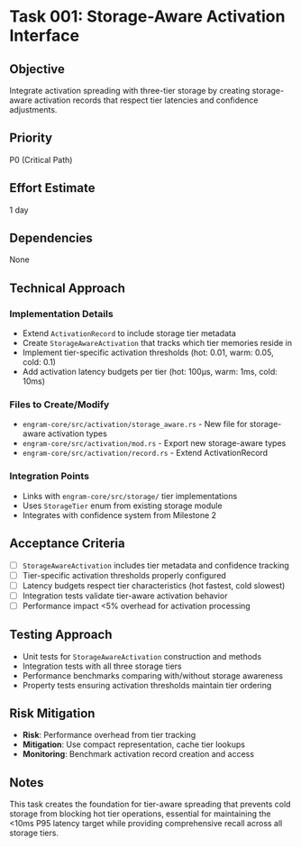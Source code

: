 # Task 001: Storage-Aware Activation Interface

## Objective
Integrate activation spreading with three-tier storage by creating storage-aware activation records that respect tier latencies and confidence adjustments.

## Priority
P0 (Critical Path)

## Effort Estimate
1 day

## Dependencies
None

## Technical Approach

### Implementation Details
- Extend `ActivationRecord` to include storage tier metadata
- Create `StorageAwareActivation` that tracks which tier memories reside in
- Implement tier-specific activation thresholds (hot: 0.01, warm: 0.05, cold: 0.1)
- Add activation latency budgets per tier (hot: 100μs, warm: 1ms, cold: 10ms)

### Files to Create/Modify
- `engram-core/src/activation/storage_aware.rs` - New file for storage-aware activation types
- `engram-core/src/activation/mod.rs` - Export new storage-aware types
- `engram-core/src/activation/record.rs` - Extend ActivationRecord

### Integration Points
- Links with `engram-core/src/storage/` tier implementations
- Uses `StorageTier` enum from existing storage module
- Integrates with confidence system from Milestone 2

## Acceptance Criteria
- [ ] `StorageAwareActivation` includes tier metadata and confidence tracking
- [ ] Tier-specific activation thresholds properly configured
- [ ] Latency budgets respect tier characteristics (hot fastest, cold slowest)
- [ ] Integration tests validate tier-aware activation behavior
- [ ] Performance impact <5% overhead for activation processing

## Testing Approach
- Unit tests for `StorageAwareActivation` construction and methods
- Integration tests with all three storage tiers
- Performance benchmarks comparing with/without storage awareness
- Property tests ensuring activation thresholds maintain tier ordering

## Risk Mitigation
- **Risk**: Performance overhead from tier tracking
- **Mitigation**: Use compact representation, cache tier lookups
- **Monitoring**: Benchmark activation record creation and access

## Notes
This task creates the foundation for tier-aware spreading that prevents cold storage from blocking hot tier operations, essential for maintaining the <10ms P95 latency target while providing comprehensive recall across all storage tiers.